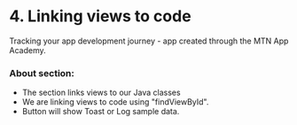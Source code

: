 # 4. Linking views to code
Tracking your app development journey - app created through the MTN App Academy.
### About section:
* The section links views to our Java classes
* We are linking views to code using "findViewById".
* Button will show Toast or Log sample data.
